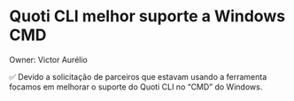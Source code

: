 # Quoti CLI melhor suporte a Windows CMD

Owner: Victor Aurélio

<aside>
✅ Devido a solicitação de parceiros que estavam usando a ferramenta focamos em melhorar o suporte do Quoti CLI no “CMD” do Windows.

</aside>